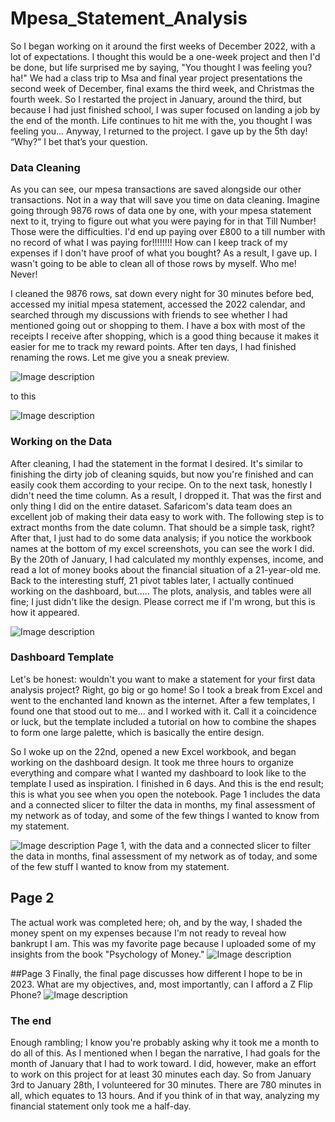 # Mpesa_Statement_Analysis
So I began working on it around the first weeks of December 2022, with a lot of expectations. I thought this would be a one-week project and then I'd be done, but life surprised me by saying, "You thought I was feeling you? ha!" We had a class trip to Msa and final year project presentations the second week of December, final exams the third week, and Christmas the fourth week.
So I restarted the project in January, around the third, but because I had just finished school, I was super focused on landing a job by the end of the month. Life continues to hit me with the, you thought I was feeling you... Anyway, I returned to the project. I gave up by the 5th day!
“Why?” I bet that’s your question. 


### **Data Cleaning**

As you can see, our mpesa transactions are saved alongside our other transactions. Not in a way that will save you time on data cleaning. Imagine going through 9876 rows of data one by one, with your mpesa statement next to it, trying to figure out what you were paying for in that Till Number! Those were the difficulties. I'd end up paying over £800 to a till number with no record of what I was paying for!!!!!!!! How can I keep track of my expenses if I don't have proof of what you bought? As a result, I gave up. I wasn't going to be able to clean all of those rows by myself. Who me! Never!

I cleaned the 9876 rows, sat down every night for 30 minutes before bed, accessed my initial mpesa statement, accessed the 2022 calendar, and searched through my discussions with friends to see whether I had mentioned going out or shopping to them. I have a box with most of the receipts I receive after shopping, which is a good thing because it makes it easier for me to track my reward points. After ten days, I had finished renaming the rows. 
Let me give you a sneak preview.

![Image description](https://dev-to-uploads.s3.amazonaws.com/uploads/articles/5jg4dso06ooard5wmf9q.png)

to this

![Image description](https://dev-to-uploads.s3.amazonaws.com/uploads/articles/c7ek6kq1qnkpcykwigti.png)

### **Working on the Data**

After cleaning, I had the statement in the format I desired. It's similar to finishing the dirty job of cleaning squids, but now you're finished and can easily cook them according to your recipe. On to the next task, honestly I didn't need the time column. As a result, I dropped it. That was the first and only thing I did on the entire dataset. Safaricom's data team does an excellent job of making their data easy to work with. The following step is to extract months from the date column. That should be a simple task, right? After that, I just had to do some data analysis; if you notice the workbook names at the bottom of my excel screenshots, you can see the work I did.
By the 20th of January, I had calculated my monthly expenses, income, and read a lot of money books about the financial situation of a 21-year-old me. Back to the interesting stuff, 21 pivot tables later, I actually continued working on the dashboard, but..... The plots, analysis, and tables were all fine; I just didn't like the design. Please correct me if I'm wrong, but this is how it appeared.

![Image description](https://dev-to-uploads.s3.amazonaws.com/uploads/articles/yanymt6n1ocnr3mrbwgu.png)

### **Dashboard Template**
Let's be honest: wouldn't you want to make a statement for your first data analysis project? Right, go big or go home! So I took a break from Excel and went to the enchanted land known as the internet. After a few templates, I found one that stood out to me... and I worked with it. Call it a coincidence or luck, but the template included a tutorial on how to combine the shapes to form one large palette, which is basically the entire design.

So I woke up on the 22nd, opened a new Excel workbook, and began working on the dashboard design. It took me three hours to organize everything and compare what I wanted my dashboard to look like to the template I used as inspiration. I finished in 6 days. And this is the end result; this is what you see when you open the notebook.
Page 1 includes the data and a connected slicer to filter the data in months, my final assessment of my network as of today, and some of the few things I wanted to know from my statement.



![Image description](https://dev-to-uploads.s3.amazonaws.com/uploads/articles/4ppmw4bq2aujx7wj6f79.png)
Page 1, with the data and a connected slicer to filter the data in months, final assessment of my network as of today, and some of the few stuff I wanted to know from my statement.
## Page 2
The actual work was completed here; oh, and by the way, I shaded the money spent on my expenses because I'm not ready to reveal how bankrupt I am. This was my favorite page because I uploaded some of my insights from the book "Psychology of Money."
![Image description](https://dev-to-uploads.s3.amazonaws.com/uploads/articles/vi43qvu1xh8a0nrpahjy.png)


##Page 3
Finally, the final page discusses how different I hope to be in 2023. What are my objectives, and, most importantly, can I afford a Z Flip Phone?
![Image description](https://dev-to-uploads.s3.amazonaws.com/uploads/articles/0tabrda9asgh0u6mym9s.png)
### **The end**
Enough rambling; I know you're probably asking why it took me a month to do all of this. As I mentioned when I began the narrative, I had goals for the month of January that I had to work toward. I did, however, make an effort to work on this project for at least 30 minutes each day. So from January 3rd to January 28th, I volunteered for 30 minutes. There are 780 minutes in all, which equates to 13 hours. And if you think of in that way, analyzing my financial statement only took me a half-day.
